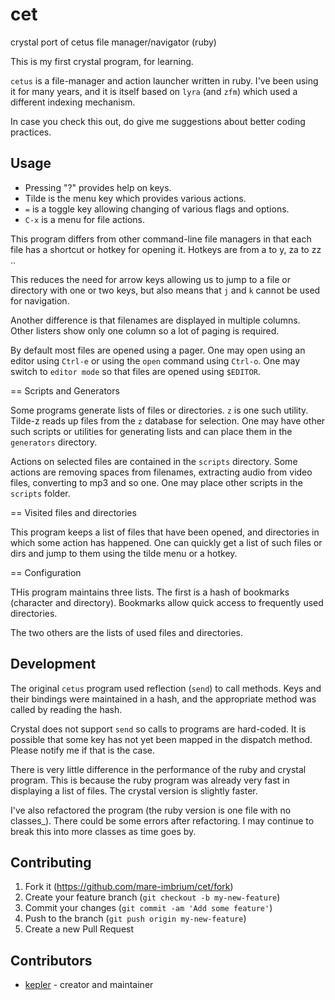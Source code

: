 # cet

crystal port of cetus file manager/navigator (ruby)

This is my first crystal program, for learning.

`cetus` is a file-manager and action launcher written in ruby. I've been using it for many years, and it is itself based on `lyra` (and `zfm`) which used a different indexing mechanism.

In case you check this out, do give me suggestions about better coding practices.

## Usage

- Pressing "?" provides help on keys.
- Tilde is the menu key which provides various actions.
- `=` is a toggle key allowing changing of various flags and options.
- `C-x` is a menu for file actions.

This program differs from other command-line file managers in that each file has
a shortcut or hotkey for opening it. Hotkeys are from a to y, za to zz ..

This reduces the need for arrow keys allowing us to jump to a file or directory
with one or two keys, but also means that `j` and `k` cannot be used
for navigation.

Another difference is that filenames are displayed in multiple columns. Other listers show only one column so a lot of paging is required.

By default most files are opened using a pager. One may open using an editor using `Ctrl-e` or using the `open` command using `Ctrl-o`. One may switch to `editor mode` so that files are opened using `$EDITOR`.

== Scripts and Generators

Some programs generate lists of files or directories. `z` is one such utility. Tilde-z reads up files from the `z` database for selection. One may have other such scripts or utilities for generating lists and can place them in the `generators` directory.

Actions on selected files are contained in the `scripts` directory. Some actions are removing spaces from filenames, extracting audio from video files, converting to mp3 and so one. One may place other scripts in the `scripts` folder.

== Visited files and directories

This program keeps a list of files that have been opened, and directories in which some action has happened. One can quickly get a list of such files or dirs and jump to them using the tilde menu or a hotkey.

== Configuration

THis program maintains three lists. The first is a hash of bookmarks (character and directory). Bookmarks allow quick access to frequently used directories.

The two others are the lists of used files and directories.

## Development

The original `cetus` program used reflection (`send`) to call methods. Keys and their bindings were maintained in a hash, and the appropriate method was called by reading the hash.

Crystal does not support `send` so calls to programs are hard-coded. It is possible that some key has not yet been mapped in the dispatch method. Please notify me if that is the case.

There is very little difference in the performance of the ruby and crystal program. This is because the ruby program was already very fast in displaying a list of files. The crystal version is slightly faster.

I've also refactored the program (the ruby version is one file with no classes_). There could be some errors after refactoring. I may continue to break this into more classes as time goes by.


## Contributing

1. Fork it (<https://github.com/mare-imbrium/cet/fork>)
2. Create your feature branch (`git checkout -b my-new-feature`)
3. Commit your changes (`git commit -am 'Add some feature'`)
4. Push to the branch (`git push origin my-new-feature`)
5. Create a new Pull Request

## Contributors

- [kepler](https://github.com/mare-imbrium) - creator and maintainer
